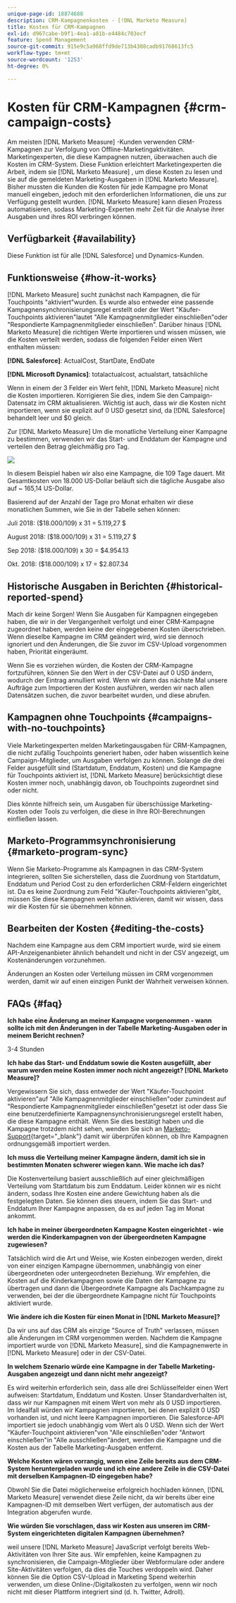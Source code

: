 ```yaml
---
unique-page-id: 18874688
description: CRM-Kampagnenkosten - [!DNL Marketo Measure]
title: Kosten für CRM-Kampagnen
exl-id: d967cabe-b9f1-4ea1-a81b-e4484c703ecf
feature: Spend Management
source-git-commit: 915e9c5a968ffd9de713b4308cadb91768613fc5
workflow-type: tm+mt
source-wordcount: '1253'
ht-degree: 0%

---
```


# Kosten für CRM-Kampagnen {#crm-campaign-costs}

Am meisten [!DNL Marketo Measure] -Kunden verwenden CRM-Kampagnen zur Verfolgung von Offline-Marketingaktivitäten. Marketingexperten, die diese Kampagnen nutzen, überwachen auch die Kosten im CRM-System. Diese Funktion erleichtert Marketingexperten die Arbeit, indem sie [!DNL Marketo Measure] , um diese Kosten zu lesen und sie auf die gemeldeten Marketing-Ausgaben in [!DNL Marketo Measure]. Bisher mussten die Kunden die Kosten für jede Kampagne pro Monat manuell eingeben, jedoch mit den erforderlichen Informationen, die uns zur Verfügung gestellt wurden. [!DNL Marketo Measure] kann diesen Prozess automatisieren, sodass Marketing-Experten mehr Zeit für die Analyse ihrer Ausgaben und ihres ROI verbringen können.

## Verfügbarkeit {#availability}

Diese Funktion ist für alle [!DNL Salesforce] und Dynamics-Kunden.

## Funktionsweise {#how-it-works}

[!DNL Marketo Measure] sucht zunächst nach Kampagnen, die für Touchpoints &quot;aktiviert&quot;wurden. Es wurde also entweder eine passende Kampagnensynchronisierungsregel erstellt oder der Wert &quot;Käufer-Touchpoints aktivieren&quot;lautet &quot;Alle Kampagnenmitglieder einschließen&quot;oder &quot;Respondierte Kampagnenmitglieder einschließen&quot;. Darüber hinaus [!DNL Marketo Measure] die richtigen Werte importieren und wissen müssen, wie die Kosten verteilt werden, sodass die folgenden Felder einen Wert enthalten müssen:

**[!DNL Salesforce]**: ActualCost, StartDate, EndDate

**[!DNL Microsoft Dynamics]**: totalactualcost, actualstart, tatsächliche

Wenn in einem der 3 Felder ein Wert fehlt, [!DNL Marketo Measure] nicht die Kosten importieren. Korrigieren Sie dies, indem Sie den Campaign-Datensatz im CRM aktualisieren. Wichtig ist auch, dass wir die Kosten nicht importieren, wenn sie explizit auf 0 USD gesetzt sind, da [!DNL Salesforce] behandelt leer und $0 gleich.

Zur [!DNL Marketo Measure] Um die monatliche Verteilung einer Kampagne zu bestimmen, verwenden wir das Start- und Enddatum der Kampagne und verteilen den Betrag gleichmäßig pro Tag.

![](assets/1.jpg)

In diesem Beispiel haben wir also eine Kampagne, die 109 Tage dauert. Mit Gesamtkosten von 18.000 US-Dollar beläuft sich die tägliche Ausgabe also auf ~ 165,14 US-Dollar.

Basierend auf der Anzahl der Tage pro Monat erhalten wir diese monatlichen Summen, wie Sie in der Tabelle sehen können:

Juli 2018: ($18.000/109) x 31 = 5.119,27 $

August 2018: ($18.000/109) x 31 = 5.119,27 $

Sep 2018: ($18.000/109) x 30 = $4.954.13

Okt. 2018: ($18.000/109) x 17 = $2.807.34

## Historische Ausgaben in Berichten {#historical-reported-spend}

Mach dir keine Sorgen! Wenn Sie Ausgaben für Kampagnen eingegeben haben, die wir in der Vergangenheit verfolgt und einer CRM-Kampagne zugeordnet haben, werden keine der eingegebenen Kosten überschrieben. Wenn dieselbe Kampagne im CRM geändert wird, wird sie dennoch ignoriert und den Änderungen, die Sie zuvor im CSV-Upload vorgenommen haben, Priorität eingeräumt.

Wenn Sie es vorziehen würden, die Kosten der CRM-Kampagne fortzuführen, können Sie den Wert in der CSV-Datei auf 0 USD ändern, wodurch der Eintrag annulliert wird. Wenn wir dann das nächste Mal unsere Aufträge zum Importieren der Kosten ausführen, werden wir nach allen Datensätzen suchen, die zuvor bearbeitet wurden, und diese abrufen.

## Kampagnen ohne Touchpoints {#campaigns-with-no-touchpoints}

Viele Marketingexperten melden Marketingausgaben für CRM-Kampagnen, die nicht zufällig Touchpoints generiert haben, oder haben wissentlich keine Campaign-Mitglieder, um Ausgaben verfolgen zu können. Solange die drei Felder ausgefüllt sind (Startdatum, Enddatum, Kosten) und die Kampagne für Touchpoints aktiviert ist, [!DNL Marketo Measure] berücksichtigt diese Kosten immer noch, unabhängig davon, ob Touchpoints zugeordnet sind oder nicht.

Dies könnte hilfreich sein, um Ausgaben für überschüssige Marketing-Kosten oder Tools zu verfolgen, die diese in Ihre ROI-Berechnungen einfließen lassen.

## Marketo-Programmsynchronisierung {#marketo-program-sync}

Wenn Sie Marketo-Programme als Kampagnen in das CRM-System integrieren, sollten Sie sicherstellen, dass die Zuordnung von Startdatum, Enddatum und Period Cost zu den erforderlichen CRM-Feldern eingerichtet ist. Da es keine Zuordnung zum Feld &quot;Käufer-Touchpoints aktivieren&quot;gibt, müssen Sie diese Kampagnen weiterhin aktivieren, damit wir wissen, dass wir die Kosten für sie übernehmen können.

## Bearbeiten der Kosten {#editing-the-costs}

Nachdem eine Kampagne aus dem CRM importiert wurde, wird sie einem API-Anzeigenanbieter ähnlich behandelt und nicht in der CSV angezeigt, um Kostenänderungen vorzunehmen.

Änderungen an Kosten oder Verteilung müssen im CRM vorgenommen werden, damit wir auf einen einzigen Punkt der Wahrheit verweisen können.

## FAQs {#faq}

**Ich habe eine Änderung an meiner Kampagne vorgenommen - wann sollte ich mit den Änderungen in der Tabelle Marketing-Ausgaben oder in meinem Bericht rechnen?**

3-4 Stunden

**Ich habe das Start- und Enddatum sowie die Kosten ausgefüllt, aber warum werden meine Kosten immer noch nicht angezeigt? [!DNL Marketo Measure]?**

Vergewissern Sie sich, dass entweder der Wert &quot;Käufer-Touchpoint aktivieren&quot;auf &quot;Alle Kampagnenmitglieder einschließen&quot;oder zumindest auf &quot;Respondierte Kampagnenmitglieder einschließen&quot;gesetzt ist oder dass Sie eine benutzerdefinierte Kampagnensynchronisierungsregel erstellt haben, die diese Kampagne enthält. Wenn Sie dies bestätigt haben und die Kampagne trotzdem nicht sehen, wenden Sie sich an [Marketo-Support](https://nation.marketo.com/t5/support/ct-p/Support){target="_blank"} damit wir überprüfen können, ob Ihre Kampagnen ordnungsgemäß importiert werden.

**Ich muss die Verteilung meiner Kampagne ändern, damit ich sie in bestimmten Monaten schwerer wiegen kann. Wie mache ich das?**

Die Kostenverteilung basiert ausschließlich auf einer gleichmäßigen Verteilung vom Startdatum bis zum Enddatum. Leider können wir es nicht ändern, sodass Ihre Kosten eine andere Gewichtung haben als die festgelegten Daten. Sie können dies steuern, indem Sie das Start- und Enddatum Ihrer Kampagne anpassen, da es auf jeden Tag im Monat ankommt.

**Ich habe in meiner übergeordneten Kampagne Kosten eingerichtet - wie werden die Kinderkampagnen von der übergeordneten Kampagne zugewiesen?**

Tatsächlich wird die Art und Weise, wie Kosten einbezogen werden, direkt von einer einzigen Kampagne übernommen, unabhängig von einer übergeordneten oder untergeordneten Beziehung. Wir empfehlen, die Kosten auf die Kinderkampagnen sowie die Daten der Kampagne zu übertragen und dann die Übergeordnete Kampagne als Dachkampagne zu verwenden, bei der die übergeordnete Kampagne nicht für Touchpoints aktiviert wurde.

**Wie ändere ich die Kosten für einen Monat in [!DNL Marketo Measure]?**

Da wir uns auf das CRM als einzige &quot;Source of Truth&quot; verlassen, müssen alle Änderungen im CRM vorgenommen werden. Nachdem die Kampagne importiert wurde von [!DNL Marketo Measure], sind die Kampagnenwerte in [!DNL Marketo Measure] oder in der CSV-Datei.

**In welchem Szenario würde eine Kampagne in der Tabelle Marketing-Ausgaben angezeigt und dann nicht mehr angezeigt?**

Es wird weiterhin erforderlich sein, dass alle drei Schlüsselfelder einen Wert aufweisen: Startdatum, Enddatum und Kosten. Unser Standardverhalten ist, dass wir nur Kampagnen mit einem Wert von mehr als 0 USD importieren. Im Idealfall würden wir Kampagnen importieren, bei denen explizit 0 USD vorhanden ist, und nicht leere Kampagnen importieren. Die Salesforce-API importiert sie jedoch unabhängig vom Wert als 0 USD. Wenn sich der Wert &quot;Käufer-Touchpoint aktivieren&quot;von &quot;Alle einschließen&quot;oder &quot;Antwort einschließen&quot;in &quot;Alle ausschließen&quot;ändert, werden die Kampagne und die Kosten aus der Tabelle Marketing-Ausgaben entfernt.

**Welche Kosten wären vorrangig, wenn eine Zeile bereits aus dem CRM-System heruntergeladen wurde und ich eine andere Zeile in die CSV-Datei mit derselben Kampagnen-ID eingegeben habe?**

Obwohl Sie die Datei möglicherweise erfolgreich hochladen können, [!DNL Marketo Measure] verwendet diese Zeile nicht, da wir bereits über eine Kampagnen-ID mit demselben Wert verfügen, der automatisch aus der Integration abgerufen wurde.

**Wie würden Sie vorschlagen, dass wir Kosten aus unseren im CRM-System eingerichteten digitalen Kampagnen übernehmen?**

weil unsere [!DNL Marketo Measure] JavaScript verfolgt bereits Web-Aktivitäten von Ihrer Site aus. Wir empfehlen, keine Kampagnen zu synchronisieren, die Campaign-Mitglieder über Webformulare oder andere Site-Aktivitäten verfolgen, da dies die Touches verdoppeln wird. Daher können Sie die Option CSV-Upload in Marketing Spend weiterhin verwenden, um diese Online-/Digitalkosten zu verfolgen, wenn wir noch nicht mit dieser Plattform integriert sind (d. h. Twitter, Adroll).
